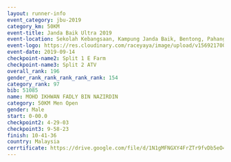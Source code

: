 ```yaml
---
layout: runner-info 
event_category: jbu-2019 
category_km: 50KM 
event-title: Janda Baik Ultra 2019 
event-location: Sekolah Kebangsaan, Kampung Janda Baik, Bentong, Pahang, Malaysia 
event-logo: https://res.cloudinary.com/raceyaya/image/upload/v1569217009/logo/janda-baik_vch1pc.jpg 
event-date: 2019-09-14 
checkpoint-name2: Split 1 E Farm 
checkpoint-name3: Split 2 ATV 
overall_rank: 196
gender_rank_rank_rank_rank_rank: 154
category_rank: 97
bib: 51085
name: MOHD IKHWAN FADLY BIN NAZIRDIN
category: 50KM Men Open
gender: Male
start: 0-00.0
checkpoint2: 4-29-03
checkpoint3: 9-58-23
finish: 10-41-36
country: Malaysia
cerrtificate: https://drive.google.com/file/d/1N1gMFNGXY4FrZTr9fvDb5eO4qBx6kVK8/view?usp=sharing
---
```

